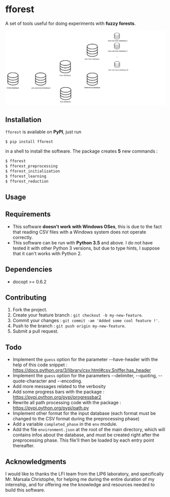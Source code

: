 # fforest
A set of tools useful for doing experiments with **fuzzy forests**.

<p align="center">
    <img src="https://github.com/NicolasBi/fforest/blob/master/fforest/res/pictures/diagram_fforest.png?raw=true" alt="diagram_fforest"/>
</p>

## Installation
`fforest` is available on **PyPI**, just run
```shell
$ pip install fforest
```
in a shell to install the software.
The package creates **5** new commands :
```shell
$ fforest
$ fforest_preprocessing
$ fforest_initialization
$ fforest_learning
$ fforest_reduction
```

## Usage

## Requirements
* This software **doesn't work with Windows OSes**, this is due to the fact that reading CSV files with a Windows system does not operate correctly.
* This software can be run with **Python 3.5** and above. I do not have tested it with other Python 3 versions, but due to type hints, I suppose that it can't works with Python 2.

## Dependencies
* docopt >= 0.6.2

## Contributing
1. Fork the project.
2. Create your feature branch : `git checkout -b my-new-feature`.
3. Commit your changes : `git commit -am 'Added some cool feature !'`.
4. Push to the branch  : `git push origin my-new-feature`.
5. Submit a pull request.

## Todo
* Implement the `guess` option for the parameter --have-header with the help of this code snippet : https://docs.python.org/3/library/csv.html#csv.Sniffer.has_header
* Implement the `guess` option for the parameters --delimiter, --quoting, --quote-character and --encoding.
* Add more messages related to the verbosity
* Add some progress bars with the package : https://pypi.python.org/pypi/progressbar2
* Rewrite all path processing code with the package : https://pypi.python.org/pypi/path.py
* Implement other format for the input database (each format must be changed to the CSV format during the preprocessing phase)
* Add a variable `completed_phase` in the `env` module.
* Add the file `environment.json` at the root of the main directory, which will contains infos about the database, and must be created right after the preprocessing phase. This file'll then be loaded by each entry point thereafter.

## Acknowledgments
I would like to thanks the LFI team from the LIP6 laboratory, and specifically Mr. Marsala Christophe, for helping me during the entire duration of my internship, and for offering me the knowledge and resources needed to build this software.
